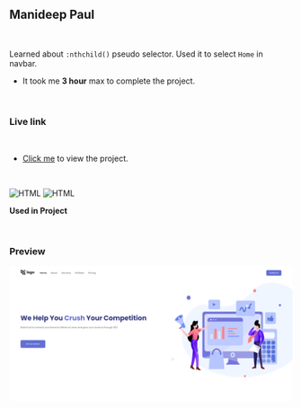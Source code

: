 ## Manideep Paul 

<br>


Learned about `:nthchild()` pseudo selector. Used it to select `Home` in navbar.

- It took me **3 hour** max to complete the project.

<br>

### Live link

<br>

- [Click me](https://live-class-project-04.vercel.app/) to view the project.

<br>

![HTML](https://img.shields.io/badge/-HTML-D4F6CC?logo=HTML5)
![HTML](https://img.shields.io/badge/-CSS%20-1572B6?logo=CSS3)

**Used in Project**

<br>

### Preview

![screeenshot](./screenshot-04.png)